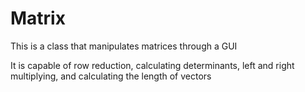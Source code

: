 # Matrix

This is a class that manipulates matrices through a GUI

It is capable of row reduction, calculating determinants, left and right multiplying, and calculating the length of vectors
